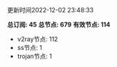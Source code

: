 更新时间2022-12-02 23:48:33

**总订阅: 45**
**总节点: 679**
**有效节点: 114**
- v2ray节点: 112
- ss节点: 1
- trojan节点: 1
